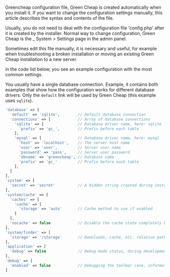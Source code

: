 <p class="uk-article-lead">Greencheap configuration file, Green Cheap is created automatically when you install it. If you want to change the configuration settings manually, this article describes the syntax and contents of the file.</p>

Usually, you do not need to deal with the configuration file 'config.php' after it is created by the installer. Normal way to change configuration, Green Cheap is the _ System > Settings page in the admin panel.

Sometimes edit this file manually, it is necessary and useful, for example when troubleshooting a broken installation or moving an existing Green Cheap installation to a new server.

in the code list below, you see an example configuration with the most common settings.

You usually have a single database connection. Example, it contains both examples that show how the configuration works for different database drivers. Only the `default` link will be used by Green Cheap (this example uses `sqlite`).

```php
'database' => [
  'default' => 'sqlite',        // Default database connection
  'connections' => [            // Array of database connections
    'sqlite' => [               // Database driver name, here: sqlite
      'prefix' => 'gc_',        // Prefix before each table
    ],
    'mysql' => [                // Database driver name, here: mysql
      'host' => 'localhost',    // The server host name
      'user' => 'user',         // Server user name
      'password' => 'pass',     // Server user password
      'dbname' => 'greencheap', // Database name
      'prefix' => 'gc_'         // Prefix before each table
    ],
  ]
],
'system' => [
  'secret' => 'secret'          // A hidden string created during installation
],
'system/cache' => [
  'caches' => [
    'cache' => [
      'storage' => 'auto'       // Cache method to use if enabled
    ]
  ],
  'nocache' => false            // Disable the cache state completely by setting it to - true 
],
'system/finder' => [
  'storage' => '/storage'       // Downloads, cache, etc. relative path of a folder used for
],
'application' => [
  'debug' => false              // Debug mode status, during development, you can enable debugging for output
],
'debug' => [
  'enabled' => false            // Debugging the toolbar case, information retrieval, requests, routes etc.
]
```
